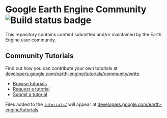 # Google Earth Engine Community ![Build status badge](https://travis-ci.org/google/earthengine-community.svg?branch=master)

This repository contains content submitted and/or maintained by the Earth Engine
user community.

## Community Tutorials

Find out how you can contribute your own tutorials at
[developers.google.com/earth-engine/tutorials/community/write][contribute].

* [Browse tutorials][tutorials]
* [Request a tutorial][request]
* [Submit a tutorial][write]

Files added to the [`tutorials/`][folder] will appear at
[developers.google.com/earth-engine/tutorials][tutorials].

[folder]: https://github.com/google/earthengine-community/tree/master/tutorials
[tutorials]: https://developers.google.com/earth-engine/tutorials/
[contribute]: https://developers.google.com/earth-engine/tutorials/community/write
[request]: https://github.com/google/earthengine-community/issues/new?title=Tutorial%20Request:%20<title>&body=Description%0A%0ATechnical%20Level%0Abeginner%20%7C%20intermediate%20%7C%20advanced%0A%0ALength%0Ashort%20(<%20250%20words)%20%7C%20medium%20(250-500%20words)%20%7C%20long%20(1000%20words+)%0A
[write]: https://developers.google.com/earth-engine/tutorials/community/write
[cca]: https://creativecommons.org/licenses/by/4.0/
[apache]: http://www.apache.org/licenses/LICENSE-2.0
[authors]: https://github.com/google/earthengine-community/blob/master/AUTHORS
